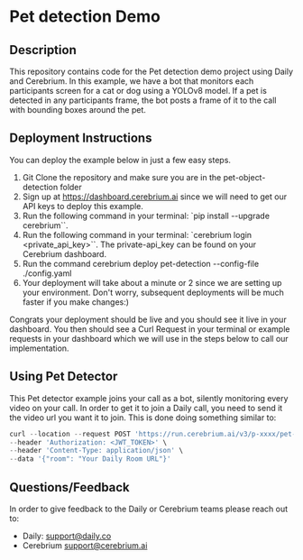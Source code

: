 # Pet detection Demo

## Description

This repository contains code for the Pet detection demo project using Daily and Cerebrium. In this example, we have a bot that monitors each participants screen
for a cat or dog using a YOLOv8 model. If a pet is detected in any participants frame, the bot posts a frame of it to the call with bounding boxes around the pet.

## Deployment Instructions
You can deploy the example below in just a few easy steps.
1. Git Clone the repository and make sure you are in the pet-object-detection folder
2. Sign up at https://dashboard.cerebrium.ai since we will need to get our API keys to deploy this example.
3. Run the following command in your terminal: `pip install --upgrade cerebrium``.
4. Run the following command in your terminal: `cerebrium login <private_api_key>``. The private-api_key can be found on your Cerebrium dashboard.
5. Run the command cerebrium deploy pet-detection --config-file ./config.yaml
6. Your deployment will take about a minute or 2 since we are setting up your environment. Don't worry, subsequent deployments will be much faster if you make changes:)

Congrats your deployment should be live and you should see it live in your dashboard. You then should see a Curl Request in your terminal or example requests in your dashboard which we will use in the steps below to call our implementation.

## Using Pet Detector
This Pet detector example joins your call as a bot, silently monitoring every video on your call. In order to get it to join a Daily call, you need to send it the video
url you want it to join. This is done doing something similar to:

```python
curl --location --request POST 'https://run.cerebrium.ai/v3/p-xxxx/pet-detection/predict' \
--header 'Authorization: <JWT_TOKEN>' \
--header 'Content-Type: application/json' \
--data '{"room": "Your Daily Room URL"}'

```

## Questions/Feedback
In order to give feedback to the Daily or Cerebrium teams please reach out to:
- Daily: support@daily.co
- Cerebrium support@cerebrium.ai